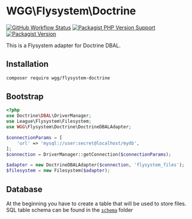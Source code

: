 # WGG\Flysystem\Doctrine

[![GitHub Workflow Status](https://img.shields.io/github/actions/workflow/status/WebGardenGroup/flysystem-doctrine/phpunit.yml?label=PHPUnit&style=flat-square)](https://github.com/WebGardenGroup/flysystem-doctrine/actions/workflows/phpunit.yml)
[![Packagist PHP Version Support](https://img.shields.io/packagist/php-v/wgg/flysystem-doctrine)](https://img.shields.io/packagist/php-v/wgg/flysystem-doctrine)
[![Packagist Version](https://img.shields.io/packagist/v/wgg/flysystem-doctrine)](https://packagist.org/packages/wgg/flysystem-doctrine)

This is a Flysystem adapter for Doctrine DBAL.

## Installation

```bash
composer require wgg/flysystem-doctrine
```

## Bootstrap

``` php
<?php
use Doctrine\DBAL\DriverManager;
use League\Flysystem\Filesystem;
use WGG\Flysystem\Doctrine\DoctrineDBALAdapter;

$connectionParams = [
    'url' => 'mysql://user:secret@localhost/mydb',
];
$connection = DriverManager::getConnection($connectionParams);

$adapter = new DoctrineDBALAdapter($connection, 'flysystem_files');
$filesystem = new Filesystem($adapter);
```

## Database
At the beginning you have to create a table that will be used to store files.
SQL table schema can be found in the [`schema`](schema) folder
